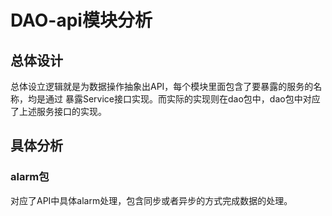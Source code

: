 # DAO-api模块分析
## 总体设计
总体设立逻辑就是为数据操作抽象出API，每个模块里面包含了要暴露的服务的名称，均是通过
暴露Service接口实现。而实际的实现则在dao包中，dao包中对应了上述服务接口的实现。

## 具体分析
### alarm包
对应了API中具体alarm处理，包含同步或者异步的方式完成数据的处理。
